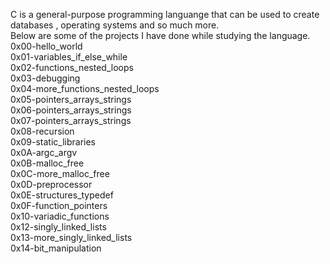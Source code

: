 C is a general-purpose programming languange that can be used to create databases , operating systems and so much more.   
Below are some of the projects I have done while studying the language.    
0x00-hello_world     
0x01-variables_if_else_while    
0x02-functions_nested_loops    
0x03-debugging    
0x04-more_functions_nested_loops    
0x05-pointers_arrays_strings     
0x06-pointers_arrays_strings    
0x07-pointers_arrays_strings    
0x08-recursion     
0x09-static_libraries     
0x0A-argc_argv    
0x0B-malloc_free    
0x0C-more_malloc_free    
0x0D-preprocessor    
0x0E-structures_typedef    
0x0F-function_pointers    
0x10-variadic_functions    
0x12-singly_linked_lists   
0x13-more_singly_linked_lists     
0x14-bit_manipulation
